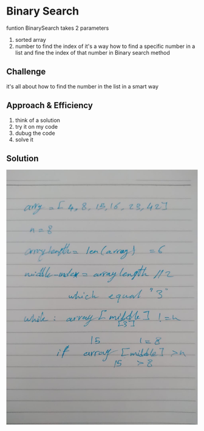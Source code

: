 # Binary Search
funtion BinarySearch takes 2 parameters
1. sorted array 
2. number to find the index of
it's a way how to find a specific number in a list and fine the index of that number in Binary search method
## Challenge
it's all about how to find the number in the list in a smart way 

## Approach & Efficiency
1. think of a solution
2. try it on my code
3. dubug the code
4. solve it

## Solution

![picture](../../../assests/BinarySearch.jpeg)
